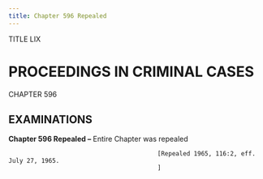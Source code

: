 ```yaml
---
title: Chapter 596 Repealed
---
```


TITLE LIX
                                             
PROCEEDINGS IN CRIMINAL CASES
=============================

CHAPTER 596
                                             
EXAMINATIONS
------------

**Chapter 596 Repealed –** Entire Chapter was repealed


                                             [Repealed 1965, 116:2, eff. July 27, 1965.
                                             ]
